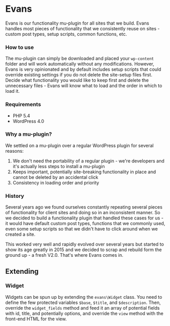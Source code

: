 # Evans

Evans is our functionality mu-plugin for all sites that we build. Evans handles most pieces of functionality that we consistently reuse on sites - custom post types, setup scripts, common functions, etc.

### How to use

The mu-plugin can simply be downloaded and placed your `wp-content` folder and will work automatically without any modifications. However, Evans is very opinionated and by default includes setup scripts that could override existing settings if you do not delete the site-setup files first. Decide what functionality you would like to keep first and delete the unnecessary files - Evans will know what to load and the order in which to load it.

### Requirements

* PHP 5.4
* WordPress 4.0

### Why a mu-plugin?

We settled on a mu-plugin over a regular WordPress plugin for several reasons:

1. We don't need the portability of a regular plugin - we're developers and it's actually less steps to install a mu-plugin
2. Keeps important, potentially site-breaking functionality in place and cannot be deleted by an accidental click
3. Consistency in loading order and priority

### History

Several years ago we found ourselves constantly repeating several pieces of functionality for client sites and doing so in an inconsistent manner. So we decided to build a functionality plugin that handled these cases for us - it would have default custom post types, functions that we commonly used, even some setup scripts so that we didn't have to click around when we created a site.

This worked very well and rapidly evolved over several years but started to show its age greatly in 2015 and we decided to scrap and rebuild form the ground up - a fresh V2.0. That's where Evans comes in.


## Extending

### Widget

Widgets can be spun up by extending the `evans\Widget` class. You need to define the few protected variables `$base`, `$title`, and `$description`. Then, override the `widget_fields` method and feed it an array of potential fields with id, title, and potentially options, and override the `view` method with the front-end HTML for the view.
